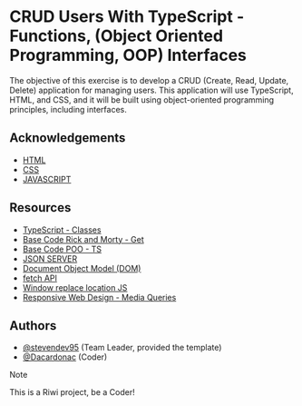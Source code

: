 
# CRUD Users With TypeScript - Functions, (Object Oriented Programming, OOP) Interfaces

The objective of this exercise is to develop a CRUD (Create, Read, Update, Delete) application for managing users. This application will use TypeScript, HTML, and CSS, and it will be built using object-oriented programming principles, including interfaces.


## Acknowledgements

 - [HTML](https://developer.mozilla.org/en-US/docs/Web/HTML)
 - [CSS](https://developer.mozilla.org/es/docs/Web/CSS)
 - [JAVASCRIPT](https://developer.mozilla.org/es/docs/Web/JavaScript)


## Resources

- [TypeScript - Classes](https://www.typescriptlang.org/docs/handbook/2/classes.html)
- [Base Code Rick and Morty - Get](https://github.com/Stevendev95/rick-morty-ts)
- [Base Code POO - TS](https://github.com/Stevendev95/typescript-tutorial)
- [JSON SERVER](https://www.npmjs.com/package/json-server)
- [Document Object Model (DOM)](https://developer.mozilla.org/en-US/docs/Web/API/Document_Object_Model/Introduction)
- [fetch API](https://developer.mozilla.org/en-US/docs/Web/API/Fetch_API/Using_Fetch)
- [Window replace location JS](https://developer.mozilla.org/en-US/docs/Web/API/Location/replace)
- [Responsive Web Design - Media Queries](https://www.w3schools.com/css/css_rwd_mediaqueries.asp)


## Authors

- [@stevendev95](https://github.com/Stevendev95) (Team Leader, provided the template)
- [@Dacardonac](https://github.com/Dacardonac) (Coder)

> [!NOTE]
> This is a Riwi project, be a Coder!

